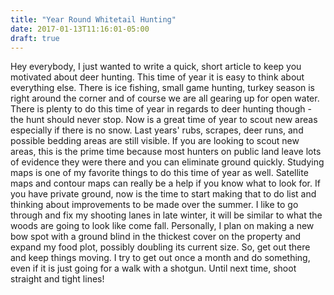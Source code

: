```yaml
---
title: "Year Round Whitetail Hunting"
date: 2017-01-13T11:16:01-05:00
draft: true
---
```

Hey everybody, I just wanted to write a quick, short article to keep you motivated about deer hunting. This time of year it is easy to think about everything else. There is ice fishing, small game hunting, turkey season is right around the corner and of course we are all gearing up for open water. There is plenty to do this time of year in regards to deer hunting though - the hunt should never stop. Now is a great time of year to scout new areas especially if there is no snow. Last years'
rubs, scrapes, deer runs, and possible bedding areas are still visible. If you are looking to scout new areas, this is the prime time because most hunters on public land leave lots of evidence they were there and you can eliminate ground quickly. Studying maps is one of my favorite things to do this time of year as well. Satellite maps and contour maps can really be a help if you know what to look for. If you have private ground, now is the time to start making that to do list and thinking
about improvements to be made over the summer. I like to go through and fix my shooting lanes in late winter, it will be similar to what the woods are going to look like come fall. Personally, I plan on making a new bow spot with a ground blind in the thickest cover on the property and expand my food plot, possibly doubling its current size. So, get out there and keep things moving. I try to get out once a month and do something, even if it is just going for a walk with a shotgun. Until next
time, shoot straight and tight lines!
